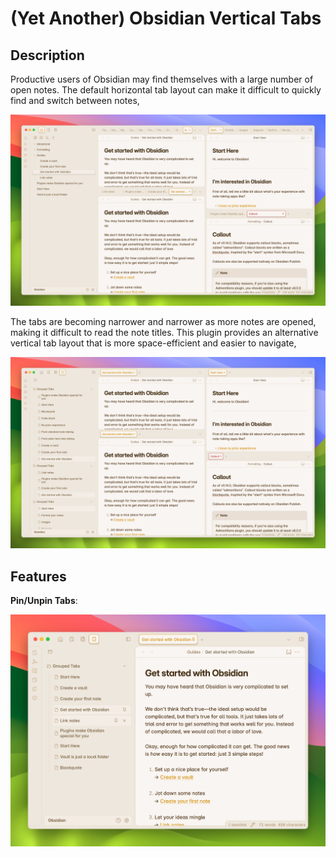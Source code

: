 # (Yet Another) Obsidian Vertical Tabs

## Description

Productive users of Obsidian may find themselves with a large number of open notes. The default horizontal tab layout can make it difficult to quickly find and switch between notes,

![Default](./images/default.png)

The tabs are becoming narrower and narrower as more notes are opened, making it difficult to read the note titles. This plugin provides an alternative vertical tab layout that is more space-efficient and easier to navigate,

![Vertical Tabs](./images/vertical-tabs.png)

## Features

**Pin/Unpin Tabs**:

![Pin/Unpin Tabs](./images/pin.png)